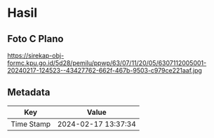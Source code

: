 # Hasil

## Foto C Plano

https://sirekap-obj-formc.kpu.go.id/5d28/pemilu/ppwp/63/07/11/20/05/6307112005001-20240217-124523--43427762-662f-467b-9503-c979ce221aaf.jpg


## Metadata

| Key        | Value               |
| ---------- | ------------------- |
| Time Stamp | 2024-02-17 13:37:34 |



